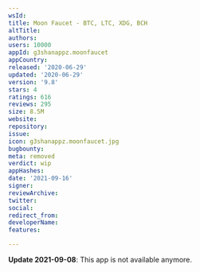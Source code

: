 ```yaml
---
wsId: 
title: Moon Faucet - BTC, LTC, XDG, BCH
altTitle: 
authors: 
users: 10000
appId: g3shanappz.moonfaucet
appCountry: 
released: '2020-06-29'
updated: '2020-06-29'
version: '9.8'
stars: 4
ratings: 616
reviews: 295
size: 8.5M
website: 
repository: 
issue: 
icon: g3shanappz.moonfaucet.jpg
bugbounty: 
meta: removed
verdict: wip
appHashes: 
date: '2021-09-16'
signer: 
reviewArchive: 
twitter: 
social: 
redirect_from: 
developerName: 
features: 

---
```


**Update 2021-09-08**: This app is not available anymore.

